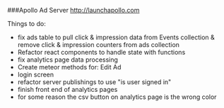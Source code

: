 ###Apollo Ad Server
http://launchapollo.com

Things to do:
 - fix ads table to pull click & impression data from Events collection & remove click & impression counters from ads collection
 - Refactor react components to handle state with functions
 - fix analytics page data processing
 - Create meteor methods for: Edit Ad
 - login screen
 - refactor server publishings to use "is user signed in"
 - finish front end of analytics pages
 - for some reason the csv button on analytics page is the wrong color
